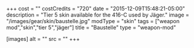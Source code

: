 +++
cost = ""
costCredits = "720"
date = "2015-12-09T15:48:21-05:00"
description = "Tier 5 skin available for the 416-C used by Jäger."
image = "/images/gear/skin/baustelle.jpg"
modType = "skin"
tags = ["weapon mod","skin","tier 5","jäger"]
title = "Baustelle"
type = "weapon-mod"

[images]
  alt = ""
  src = ""
+++
